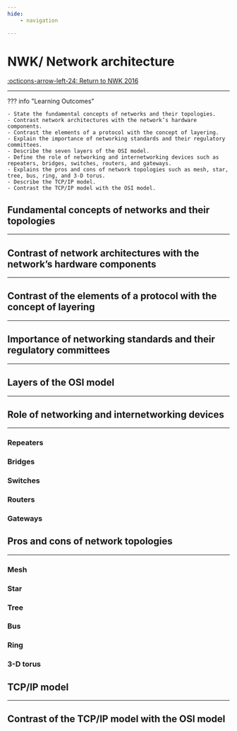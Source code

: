 ```yaml
---
hide:
    - navigation

---
```

# NWK/ Network architecture

[:octicons-arrow-left-24: Return to NWK 2016](/Knowledge-Notebook/Networking-Communication/NWK_2016/)

---

??? info "Learning Outcomes"

    - State the fundamental concepts of networks and their topologies.
    - Contrast network architectures with the network’s hardware components.
    - Contrast the elements of a protocol with the concept of layering.
    - Explain the importance of networking standards and their regulatory committees.
    - Describe the seven layers of the OSI model.
    - Define the role of networking and internetworking devices such as repeaters, bridges, switches, routers, and gateways. 
    - Explains the pros and cons of network topologies such as mesh, star, tree, bus, ring, and 3-D torus.
    - Describe the TCP/IP model.
    - Contrast the TCP/IP model with the OSI model.

## Fundamental concepts of networks and their topologies

---

## Contrast of network architectures with the network’s hardware components

---

## Contrast of the elements of a protocol with the concept of layering

---

## Importance of networking standards and their regulatory committees

---

## Layers of the OSI model

---

## Role of networking and internetworking devices

---

### Repeaters

### Bridges

### Switches

### Routers

### Gateways

## Pros and cons of network topologies

---

### Mesh

### Star

### Tree

### Bus

### Ring

### 3-D torus

## TCP/IP model

---

## Contrast of the TCP/IP model with the OSI model
